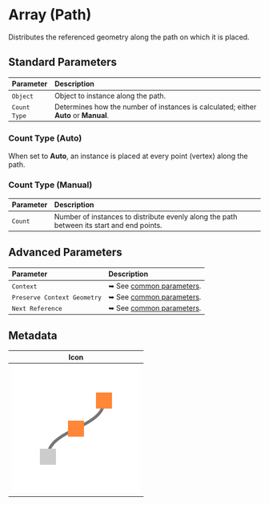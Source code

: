 # Array (Path)

Distributes the referenced geometry along the path on which it is placed.

## Standard Parameters

| Parameter | Description |
| :--- | :--- |
| `Object` | Object to instance along the path. |  
| `Count Type` | Determines how the number of instances is calculated; either **Auto** or **Manual**. |  

### Count Type (Auto)

When set to **Auto**, an instance is placed at every point (vertex) along the path.

### Count Type (Manual)

| Parameter | Description |
| :--- | :--- |
| `Count` | Number of instances to distribute evenly along the path between its start and end points. |  

## Advanced Parameters

| Parameter | Description |
| :--- | :--- |
| `Context` | ➥ See [common parameters](/asset-library/common-parameters). |
| `Preserve Context Geometry` | ➥ See [common parameters](/asset-library/common-parameters). |
| `Next Reference` | ➥ See [common parameters](/asset-library/common-parameters). |

## Metadata

| Icon |
| --- |
| ![ND.PathArray](../../_media/asset-library/ND.PathArray.png ':size=128') |